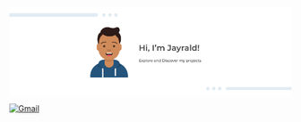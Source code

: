 <img src="https://github.com/Jayrald07/Jayrald07/blob/13ff422891e470dfd388c03a68ea9dfd2b207429/Github%20Profile%20Banner.png" align="center"/>

[![Gmail](https://img.shields.io/badge/Gmail-D14836?style=for-the-badge&logo=gmail&logoColor=white)](mailto:geraldempino@gmail.com)
